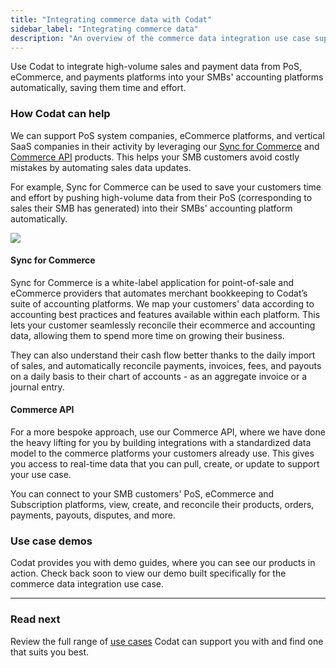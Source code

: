 ```yaml
---
title: "Integrating commerce data with Codat"
sidebar_label: "Integrating commerce data"
description: "An overview of the commerce data integration use case supported by Codat"
---
```


Use Codat to integrate high-volume sales and payment data from PoS, eCommerce, and payments platforms into your SMBs' accounting platforms automatically, saving them time and effort.

### How Codat can help

We can support PoS system companies, eCommerce platforms, and vertical SaaS companies in their activity by leveraging our [Sync for Commerce](/sfc/overview) and [Commerce API](/commerce-api/overview) products. This helps your SMB customers avoid costly mistakes by automating sales data updates. 

For example, Sync for Commerce can be used to save your customers time and effort by pushing high-volume data from their PoS (corresponding to sales their SMB has generated) into their SMBs' accounting platform automatically.

![](/img/use-cases/summary-pages/75fd84ed-commerce-data.png)

#### Sync for Commerce

Sync for Commerce is a white-label application for point-of-sale and eCommerce providers that automates merchant bookkeeping to Codat’s suite of accounting platforms. We map your customers' data according to accounting best practices and features available within each platform. This lets your customer seamlessly reconcile their ecommerce and accounting data, allowing them to spend more time on growing their business. 

They can also understand their cash flow better thanks to the daily import of sales, and automatically reconcile payments, invoices, fees, and payouts on a daily basis to their chart of accounts - as an aggregate invoice or a journal entry.

#### Commerce API

For a more bespoke approach, use our Commerce API, where we have done the heavy lifting for you by building integrations with a standardized data model to the commerce platforms your customers already use. This gives you access to real-time data that you can pull, create, or update to support your use case.

You can connect to your SMB customers' PoS, eCommerce and Subscription platforms, view, create, and reconcile their products, orders, payments, payouts, disputes, and more.

### Use case demos

Codat provides you with demo guides, where you can see our products in action. Check back soon to view our demo built specifically for the commerce data integration use case.

---

### Read next

Review the full range of [use cases](/usecases/overview) Codat can support you with and find one that suits you best.